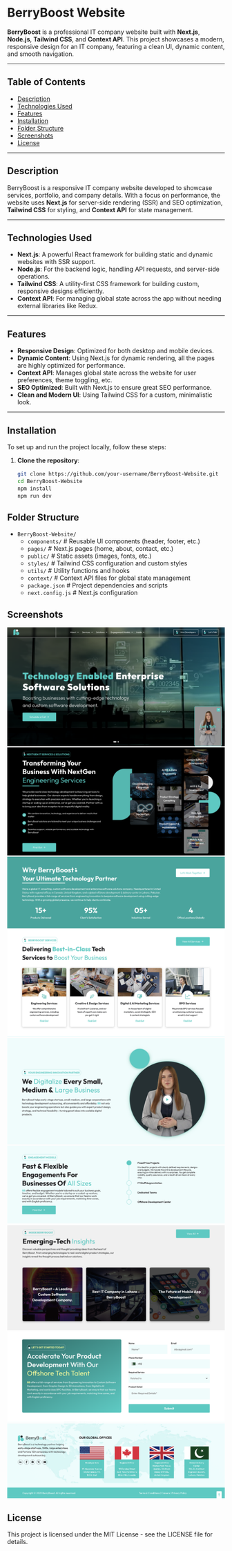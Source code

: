 # **BerryBoost Website**

**BerryBoost** is a professional IT company website built with **Next.js**, **Node.js**, **Tailwind CSS**, and **Context API**. This project showcases a modern, responsive design for an IT company, featuring a clean UI, dynamic content, and smooth navigation.

---

## **Table of Contents**

- [Description](#description)
- [Technologies Used](#technologies-used)
- [Features](#features)
- [Installation](#installation)
- [Folder Structure](#folder-structure)
- [Screenshots](#screenshots)
- [License](#license)

---

## **Description**

BerryBoost is a responsive IT company website developed to showcase services, portfolio, and company details. With a focus on performance, the website uses **Next.js** for server-side rendering (SSR) and SEO optimization, **Tailwind CSS** for styling, and **Context API** for state management.

---

## **Technologies Used**

- **Next.js**: A powerful React framework for building static and dynamic websites with SSR support.
- **Node.js**: For the backend logic, handling API requests, and server-side operations.
- **Tailwind CSS**: A utility-first CSS framework for building custom, responsive designs efficiently.
- **Context API**: For managing global state across the app without needing external libraries like Redux.

---

## **Features**

- **Responsive Design**: Optimized for both desktop and mobile devices.
- **Dynamic Content**: Using Next.js for dynamic rendering, all the pages are highly optimized for performance.
- **Context API**: Manages global state across the website for user preferences, theme toggling, etc.
- **SEO Optimized**: Built with Next.js to ensure great SEO performance.
- **Clean and Modern UI**: Using Tailwind CSS for a custom, minimalistic look.

---

## **Installation**

To set up and run the project locally, follow these steps:

1. **Clone the repository**:

   ```bash
   git clone https://github.com/your-username/BerryBoost-Website.git
   cd BerryBoost-Website
   npm install
   npm run dev
   ```

## **Folder Structure**

- `BerryBoost-Website/`
  - `components/` # Reusable UI components (header, footer, etc.)
  - `pages/` # Next.js pages (home, about, contact, etc.)
  - `public/` # Static assets (images, fonts, etc.)
  - `styles/` # Tailwind CSS configuration and custom styles
  - `utils/` # Utility functions and hooks
  - `context/` # Context API files for global state management
  - `package.json` # Project dependencies and scripts
  - `next.config.js` # Next.js configuration

## **Screenshots**

![Homepage](./public/assets/hoempage1.png)
![Homepage](./public/assets/hoempage2.png)
![Homepage](./public/assets/hoempage3.png)
![Homepage](./public/assets/hoempage4.png)
![Homepage](./public/assets/hoempage5.png)
![Homepage](./public/assets/hoempage6.png)
![Homepage](./public/assets/hoempage7.png)
![Homepage](./public/assets/hoempage8.png)
![Homepage](./public/assets/hoempage9.png)

## **License**

This project is licensed under the MIT License - see the LICENSE
file for details.
